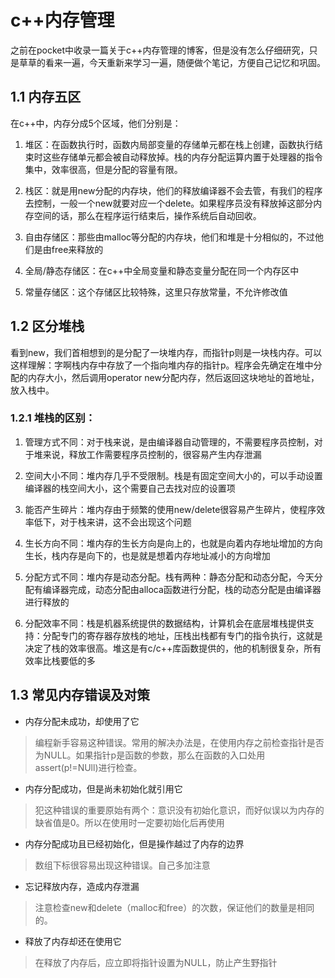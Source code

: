 # c++内存管理

之前在pocket中收录一篇关于c++内存管理的博客，但是没有怎么仔细研究，只是草草的看来一遍，今天重新来学习一遍，随便做个笔记，方便自己记忆和巩固。

## 1.1 内存五区

在c++中，内存分成5个区域，他们分别是：

1. 堆区：在函数执行时，函数内局部变量的存储单元都在栈上创建，函数执行结束时这些存储单元都会被自动释放掉。栈的内存分配运算内置于处理器的指令集中，效率很高，但是分配的容量有限。

2. 栈区：就是用new分配的内存块，他们的释放编译器不会去管，有我们的程序去控制，一般一个new就要对应一个delete。如果程序员没有释放掉这部分内存空间的话，那么在程序运行结束后，操作系统后自动回收。

3. 自由存储区：那些由malloc等分配的内存块，他们和堆是十分相似的，不过他们是由free来释放的

4. 全局/静态存储区：在c++中全局变量和静态变量分配在同一个内存区中

5. 常量存储区：这个存储区比较特殊，这里只存放常量，不允许修改值

## 1.2 区分堆栈

看到new，我们首相想到的是分配了一块堆内存，而指针p则是一块栈内存。可以这样理解：字啊栈内存中存放了一个指向堆内存的指针p。程序会先确定在堆中分配的内存大小，然后调用operator new分配内存，然后返回这块地址的首地址，放入栈中。

### 1.2.1 堆栈的区别：

1. 管理方式不同：对于栈来说，是由编译器自动管理的，不需要程序员控制，对于堆来说，释放工作需要程序员控制的，很容易产生内存泄漏

2. 空间大小不同：堆内存几乎不受限制。栈是有固定空间大小的，可以手动设置编译器的栈空间大小，这个需要自己去找对应的设置项

3. 能否产生碎片：堆内存由于频繁的使用new/delete很容易产生碎片，使程序效率低下，对于栈来讲，这不会出现这个问题

4. 生长方向不同：堆内存的生长方向是向上的，也就是向着内存地址增加的方向生长，栈内存是向下的，也是就是想着内存地址减小的方向增加

5. 分配方式不同：堆内存是动态分配。栈有两种：静态分配和动态分配，今天分配有编译器完成，动态分配由alloca函数进行分配，栈的动态分配是由编译器进行释放的

6. 分配效率不同：栈是机器系统提供的数据结构，计算机会在底层堆栈提供支持：分配专门的寄存器存放栈的地址，压栈出栈都有专门的指令执行，这就是决定了栈的效率很高。堆这是有c/c++库函数提供的，他的机制很复杂，所有效率比栈要低的多

## 1.3 常见内存错误及对策

* 内存分配未成功，却使用了它
> 编程新手容易这种错误。常用的解决办法是，在使用内存之前检查指针是否为NULL。如果指针p是函数的参数，那么在函数的入口处用assert(p!=NUll)进行检查。

* 内存分配成功，但是尚未初始化就引用它
> 犯这种错误的重要原始有两个：意识没有初始化意识，而好似误以为内存的缺省值是0。所以在使用时一定要初始化后再使用

* 内存分配成功且已经初始化，但是操作越过了内存的边界
> 数组下标很容易出现这种错误。自己多加注意

* 忘记释放内存，造成内存泄漏
> 注意检查new和delete（malloc和free）的次数，保证他们的数量是相同的。

* 释放了内存却还在使用它
> 在释放了内存后，应立即将指针设置为NULL，防止产生野指针